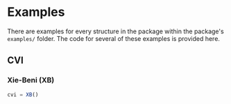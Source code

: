 # Examples

There are examples for every structure in the package within the package's ```examples/``` folder.
The code for several of these examples is provided here.

## CVI

### Xie-Beni (XB)

```julia
cvi = XB()
```
